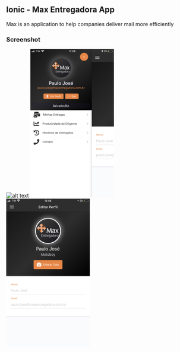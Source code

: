 ## Ionic - Max Entregadora App
Max is an application to help companies deliver mail more efficiently

### Screenshot
<img src="/resources/IMG_6913.PNG" alt="alt text" height="400px">
<img src="/resources/IMG_6916.PNG" alt="alt text" height="400px">
<img src="/resources/IMG_6915.PNG" alt="alt text" height="400px">


